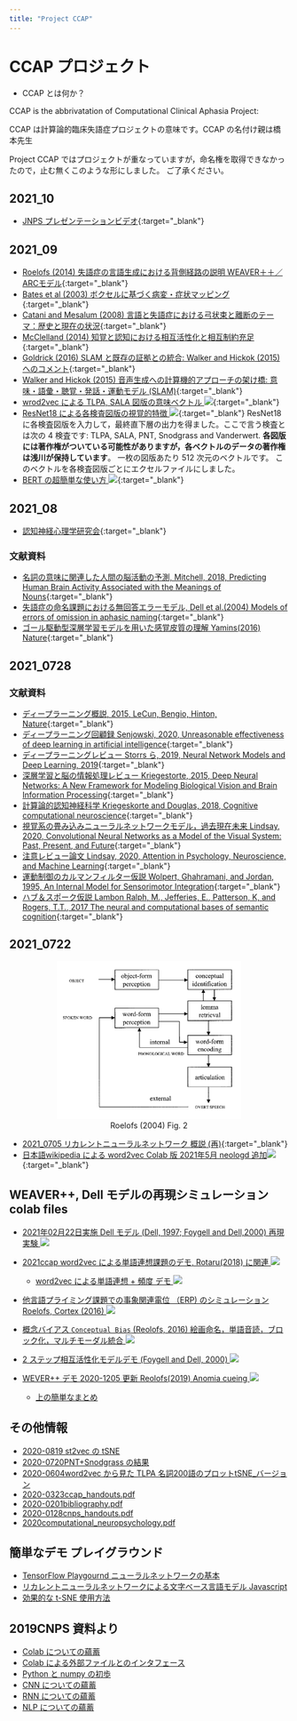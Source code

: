 ```yaml
---
title: "Project CCAP"
---
```


# CCAP プロジェクト

- CCAP とは何か？

CCAP is the abbrivatation of Computational Clinical Aphasia Project:

CCAP は計算論的臨床失語症プロジェクトの意味です。CCAP の名付け親は橋本先生

Project CCAP ではプロジェクトが重なっていますが，命名権を取得できなかったので，止む無くこのような形にしました。
ご了承ください。

## 2021_10

- [JNPS プレゼンテーションビデオ](https://drive.google.com/file/d/10Qu7oARF_ms9xBOTxoKyx8ZCjRD3I0Ks/view?usp=sharing){:target="_blank"}

## 2021_09

- [Roelofs (2014) 失語症の言語生成における背側経路の説明 WEAVER＋＋／ARCモデル](https://project-ccap.github.io/2014Roelofs_A_dorsal-pathway_account_of_aphasic_language_production_The_WEAVER++ARC_model.pdf){:target="_blank"}
- [Bates et al (2003) ボクセルに基づく病変・症状マッピング](https://project-ccap.github.io/2003Bates_Dronkers_Voxel-based_lesi-symptom_mapping.pdf){:target="_blank"}
- [Catani and Mesalum (2008) 言語と失語症における弓状束と離断のテーマ：歴史と現在の状況](https://project-ccap.github.io/2008Catani_Mesulam_arcuate_fasciculus_and_the_disconnection_theme_in_language_and_aphasia_History_and_current_state.pdf){:target="_blank"}
- [McClelland (2014) 知覚と認知における相互活性化と相互制約充足](https://project-ccap.github.io/2014McClelland_Interactive_Activation_and_Mutual_Constraint_Satisfaction_in_Perception_and_Cognition.pdf){:target="_blank"}
- [Goldrick (2016) SLAM と既存の証拠との統合: Walker and Hickok (2015) へのコメント](https://project-ccap.github.io/2016Goldrick_Integrating_SLAM_with_existing_evidence_Comment_on_Walker_and_Hickok2015.pdf){:target="_blank"}
- [Walker and Hickok (2015) 音声生成への計算機的アプローチの架け橋: 意味・語彙・聴覚・発話・運動モデル (SLAM)](https://project-ccap.github.io/2016Walker-Hickok_Bridging_computational_approaches_to_speech_production_The_semantic–lexical–auditory–motor_model-SLAM.pdf){:target="_blank"}
- [wrod2vec による TLPA, SALA 図版の意味ベクトル <img src="https://img.icons8.com/color/48/000000/microsoft-excel-2019--v1.png" style="width: 28px"/>](https://project-ccap.github.io/2021_0905ccap_tlpa_word2vec.xlsx){:target="_blank"}
- [ResNet18 による各検査図版の視覚的特徴 <img src="https://img.icons8.com/color/48/000000/microsoft-excel-2019--v1.png" style="width: 28px"/>](https://project-ccap.github.io/2020-0713ccap_ResNet.xlsx){:target="_blank"}
ResNet18 に各検査図版を入力して，最終直下層の出力を得ました。ここで言う検査とは次の 4 検査です: TLPA, SALA, PNT, Snodgrass and Vanderwert. **各図版には著作権がついている可能性がありますが，各ベクトルのデータの著作権は浅川が保持しています**。 一枚の図版あたり 512 次元のベクトルです。 このベクトルを各検査図版ごとにエクセルファイルにしました。
- [BERT の超簡単な使い方 <img src="https://ShinAsakawa.github.io./assets/colab_icon.svg">](https://colab.research.google.com/github/komazawa-deep-learning/komazawa-deep-learning.github.io/blob/master/2021notebooks/2021_0903BERT_demo.ipynb){:target="_blank"}

## 2021_08

- [認知神経心理学研究会](2021cnps){:target="_blank"}

### 文献資料
- [名詞の意味に関連した人間の脳活動の予測, Mitchell, 2018, Predicting Human Brain Activity Associated with the Meanings of Nouns](https://shinasakawa.github.io/2008Mitchell_Predicting_Human_Brain_Activity_Associated_with_the_Meanings_of_Nounsscience.pdf){:target="_blank"}
- [失語症の命名課題における無回答エラーモデル, Dell et al.(2004) Models of errors of omission in aphasic naming](https://project-ccap.github.io/2004Dell_Models_of_errors_of_omission_in_aphasic_naming.pdf){:target="_blank"}
- [ゴール駆動型深層学習モデルを用いた感覚皮質の理解 Yamins(2016) Nature](https://project-ccap.github.io/2016YaminsDiCarlo_Using_goal-driven_deep_learning_models_to_understand_sensory_cortex.pdf){:target="_blank"}

## 2021_0728

### 文献資料
- [ディープラーニング概説, 2015, LeCun, Bengio, Hinton, Nature](https://komazawa-deep-learning.github.io/2021/2015LeCun_Bengio_Hinton_NatureDeepReview.pdf){:target="_blank"}
- [ディープラーニング回顧録 Senjowski, 2020, Unreasonable effectiveness of deep learning in artificial intelligence](https://komazawa-deep-learning.github.io/2021/2020Sejnowski_Unreasonable_effectiveness_of_deep_learning_in_artificial_intelligence.pdf){:target="_blank"}
- [ディープラーニングレビュー Storrs ら, 2019, Neural Network Models and Deep Learning, 2019](https://komazawa-deep-learning.github.io/2021/2019Storrs_Golan_Kriegeskorte_Neural_network_models_and_deep_learning.pdf){:target="_blank"}
- [深層学習と脳の情報処理レビュー Kriegestorte, 2015, Deep Neural Networks: A New Framework for Modeling Biological Vision and Brain Information Processing](2015Kriegeskorte_Deep_Neural_Networks-A_New_Framework_for_Modeling_Biological_Vision_and_Brain_Information_Processing.pdf){:target="_blank"}
- [計算論的認知神経科学 Kriegeskorte and Douglas, 2018, Cognitive computational neuroscience](2018Kriegeskorte_Douglas_Cognitive_Computational_Neuroscience.pdf){:target="_blank"}
- [視覚系の畳み込みニューラルネットワークモデル，過去現在未来 Lindsay, 2020, Convolutional Neural Networks as a Model of the Visual System: Past, Present, and Future](2020Lindsay_Convolutional_Neural_Networks_as_a_Model_of_the_Visual_System_Past_Present_and_Future.pdf){:target="_blank"}
- [注意レビュー論文 Lindsay, 2020, Attention in Psychology, Neuroscience, and Machine Learning](2020Lindsay_Attention_in_Psychology_Neuroscience_and_Machine_Learning.pdf){:target="_blank"}
- [運動制御のカルマンフィルター仮説 Wolpert, Ghahramani, and Jordan, 1995, An Internal Model for Sensorimotor Integration](1995WolpertGhahramaniJordan_Internal_Model_for_Sensorimotor_Integration.pdf){:target="_blank"}
- [ハブ＆スポーク仮説 Lambon Ralph, M., Jefferies, E., Patterson, K, and Rogers, T.T., 2017 The neural and computational bases of semantic cognition](2017LambonRalphJefferiesPattersonRogers_The_neural_and_computational_bases_of_semantic_cognition.pdf){:target="_blank"}


## 2021_0722

<center>
	<img src="figures/2004Roelofs_PsychRev_comment_fig2_.png" style="width:66%"><br/>
	Roelofs (2004) Fig. 2 
</center>

- [2021_0705 リカレントニューラルネットワーク 概説 (再)](2016RNNcamp2handout.pdf){:target="_blank"}
- [日本語wikipedia による word2vec Colab 版 2021年5月 neologd 追加<img src="https://ShinAsakawa.github.io./assets/colab_icon.svg">](https://colab.research.google.com/github/project-ccap/project-ccap.github.io/blob/master/notebooks/2021_0531ccap_word2vec.ipynb){:target="_blank"}


## WEAVER++, Dell モデルの再現シミュレーション colab files 
- [2021年02月22日実施 Dell モデル (Dell, 1997; Foygell and Dell,2000) 再現実験 <img src="https://ShinAsakawa.github.io./assets/colab_icon.svg">](https://colab.research.google.com/github/project-ccap/project-ccap.github.io/blob/master/notebooks/2021Foygel_Dell_model.ipynb)
- [2021ccap word2vec による単語連想課題のデモ, Rotaru(2018) に関連 <img src="https://ShinAsakawa.github.io./assets/colab_icon.svg">](https://colab.research.google.com/github/project-ccap/project-ccap.github.io/blob/master/notebooks/2021ccap_word_association_demo.ipynb)
  -  [word2vec による単語連想 + 頻度 デモ <img src="https://ShinAsakawa.github.io./assets/colab_icon.svg">](https://colab.research.google.com/github/project-ccap/project-ccap.github.io/blob/master/notebooks/2021ccap_word_assoc_with_freq.ipynb)

- [他言語プライミング課題での事象関連電位 （ERP) のシミュレーション Roelofs, Cortex (2016) <img src="https://ShinAsakawa.github.io./assets/colab_icon.svg">](https://colab.research.google.com/github/project-ccap/project-ccap.github.io/blob/master/notebooks/2021Roelofs_ERP_bilingual_lemret.ipynb)
- [概念バイアス `Conceptual Bias` (Reolofs, 2016) 絵画命名，単語音読，ブロック化，マルチモーダル統合 <img src="https://ShinAsakawa.github.io./assets/colab_icon.svg">](https://colab.research.google.com/github/project-ccap/project-ccap.github.io/blob/master/notebooks/2021Roelofs_Conceptual_bias.ipynb)
- [2 ステップ相互活性化モデルデモ (Foygell and Dell, 2000) <img src="https://ShinAsakawa.github.io./assets/colab_icon.svg">](https://colab.research.google.com/github/project-ccap/project-ccap.github.io/blob/master/notebooks/2020ccap_Foygel_Dell2000_2step_interactive_activaition_model_demo.ipynb)
- [WEVER++ デモ 2020-1205 更新 Reolofs(2019) Anomia cueing <img src="https://ShinAsakawa.github.io./assets/colab_icon.svg">](https://colab.research.google.com/github/project-ccap/project-ccap.github.io/blob/master/notebooks/2020ccap_Roelofs2019_Anomia_cueing_demo.ipynb)
	- [上の簡単なまとめ](2020-1214about_Roelofs_anomia_cueing)

## その他情報
- [2020-0819 st2vec の tSNE](2020-0819st2vec_tsne/2020-0819st2vec_tsne.html)
- [2020-0720PNT+Snodgrass の結果](2020-0720pnt_snodgrass_resnet18.pdf)
- [2020-0604word2vec から見た TLPA 名詞200語のプロットtSNE_バージョン](figures/tlpa_tSNE.pdf)
- [2020-0323ccap_handouts.pdf](2020-0323ccap_handouts.pdf)
- [2020-0201bibliography.pdf](2020-0201bibliography.pdf)
- [2020-0128cnps_handouts.pdf](2020-0128cnps_handouts.pdf)
- [2020computational_neuropsychology.pdf](2020computational_neuropsychology.pdf)

## 簡単なデモ プレイグラウンド
- [TensorFlow Playgournd ニューラルネットワークの基本](https://project-ccap.github.io/tensorflow-playground)
- [リカレントニューラルネットワークによる文字ベース言語モデル Javascript](https://komazawa-deep-learning.github.io/character_demo.html)
- [効果的な t-SNE 使用方法](https://project-ccap.github.io/misread-tsne/index.html)

## 2019CNPS 資料より

- [Colab についての蘊蓄](https://jpa-bert.github.io/supp01_colab)
- [Colab による外部ファイルとのインタフェース](https://jpa-bert.github.io/supp02_colab_file_management)
- [Python と numpy の初歩](https://jpa-bert.github.io/python_numpy_intro_ja)
- [CNN についての蘊蓄](https://jpa-bert.github.io/supp05_cnn)
- [RNN についての蘊蓄](https://jpa-bert.github.io/supp06_rnn)
- [NLP についての蘊蓄](https://jpa-bert.github.io/supp07_nlp)

